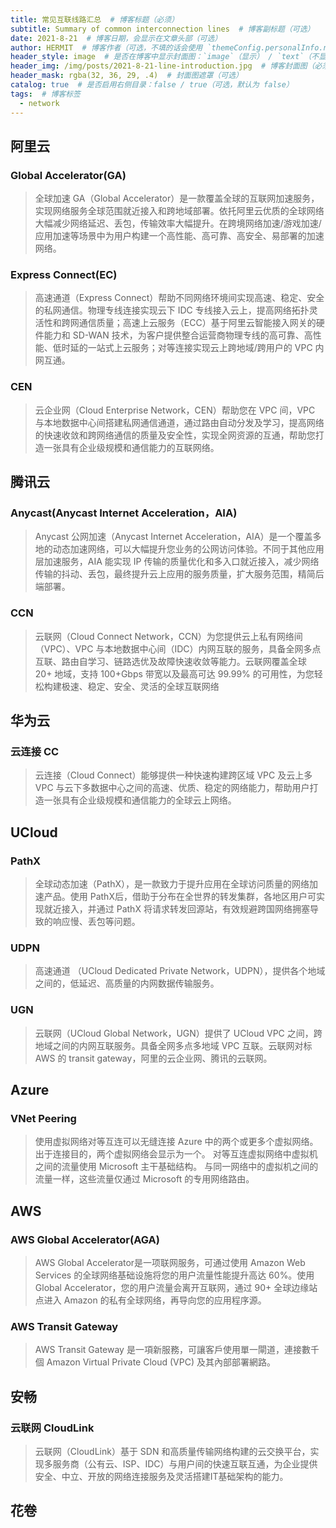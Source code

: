 ```yaml
---
title: 常见互联线路汇总  # 博客标题（必须）
subtitle: Summary of common interconnection lines  # 博客副标题（可选）
date: 2021-8-21  # 博客日期，会显示在文章头部（可选）
author: HERMIT  # 博客作者（可选，不填的话会使用 `themeConfig.personalInfo.name`）
header_style: image  # 是否在博客中显示封面图：`image`（显示） / `text`（不显示）（可选，默认为 `text`）
header_img: /img/posts/2021-8-21-line-introduction.jpg  # 博客封面图（必须，即使上一项选了 `text`，图片也需要在首页显示）
header_mask: rgba(32, 36, 29, .4)  # 封面图遮罩（可选）
catalog: true  # 是否启用右侧目录：false / true（可选，默认为 false）
tags:  # 博客标签
  - network
---
```


## 阿里云 

### Global Accelerator(GA)

> 全球加速 GA（Global Accelerator）是一款覆盖全球的互联网加速服务，实现网络服务全球范围就近接入和跨地域部署。依托阿里云优质的全球网络大幅减少网络延迟、丢包，传输效率大幅提升。在跨境网络加速/游戏加速/应用加速等场景中为用户构建一个高性能、高可靠、高安全、易部署的加速网络。

### Express Connect(EC)

> 高速通道（Express Connect）帮助不同网络环境间实现高速、稳定、安全的私网通信。物理专线连接实现云下 IDC 专线接入云上，提高网络拓扑灵活性和跨网通信质量；高速上云服务（ECC）基于阿里云智能接入网关的硬件能力和 SD-WAN 技术，为客户提供整合运营商物理专线的高可靠、高性能、低时延的一站式上云服务；对等连接实现云上跨地域/跨用户的 VPC 内网互通。

### CEN

> 云企业网（Cloud Enterprise Network，CEN）帮助您在 VPC 间，VPC 与本地数据中心间搭建私网通信通道，通过路由自动分发及学习，提高网络的快速收敛和跨网络通信的质量及安全性，实现全网资源的互通，帮助您打造一张具有企业级规模和通信能力的互联网络。

## 腾讯云

### Anycast(Anycast Internet Acceleration，AIA)

> Anycast 公网加速（Anycast Internet Acceleration，AIA）是一个覆盖多地的动态加速网络，可以大幅提升您业务的公网访问体验。不同于其他应用层加速服务，AIA 能实现 IP 传输的质量优化和多入口就近接入，减少网络传输的抖动、丢包，最终提升云上应用的服务质量，扩大服务范围，精简后端部署。

### CCN

> 云联网（Cloud Connect Network，CCN）为您提供云上私有网络间（VPC）、VPC 与本地数据中心间（IDC）内网互联的服务，具备全网多点互联、路由自学习、链路选优及故障快速收敛等能力。云联网覆盖全球 20+ 地域，支持 100+Gbps 带宽以及最高可达 99.99% 的可用性，为您轻松构建极速、稳定、安全、灵活的全球互联网络

## 华为云

### 云连接 CC

> 云连接（Cloud Connect）能够提供一种快速构建跨区域 VPC 及云上多 VPC 与云下多数据中心之间的高速、优质、稳定的网络能力，帮助用户打造一张具有企业级规模和通信能力的全球云上网络。

## UCloud

### PathX 

> 全球动态加速（PathX），是一款致力于提升应用在全球访问质量的网络加速产品。使用 PathX后，借助于分布在全世界的转发集群，各地区用户可实现就近接入，并通过 PathX 将请求转发回源站，有效规避跨国网络拥塞导致的响应慢、丢包等问题。

### UDPN

> 高速通道 （UCloud Dedicated Private Network，UDPN），提供各个地域之间的，低延迟、高质量的内网数据传输服务。

### UGN

> 云联网（UCloud Global Network，UGN）提供了 UCloud VPC 之间，跨地域之间的内网互联服务。具备全网多点多地域 VPC 互联。云联网对标 AWS 的 transit gateway，阿里的云企业网、腾讯的云联网。

## Azure

### VNet Peering

> 使用虚拟网络对等互连可以无缝连接 Azure 中的两个或更多个虚拟网络。 出于连接目的，两个虚拟网络会显示为一个。 对等互连虚拟网络中虚拟机之间的流量使用 Microsoft 主干基础结构。 与同一网络中的虚拟机之间的流量一样，这些流量仅通过 Microsoft 的专用网络路由。

## AWS 

###  AWS Global Accelerator(AGA)

> AWS Global Accelerator是一项联网服务，可通过使用 Amazon Web Services 的全球网络基础设施将您的用户流量性能提升高达 60%。使用 Global Accelerator，您的用户流量会离开互联网，通过 90+ 全球边缘站点进入 Amazon 的私有全球网络，再导向您的应用程序源。

### AWS Transit Gateway

> AWS Transit Gateway 是一項新服務，可讓客戶使用單一閘道，連接數千個 Amazon Virtual Private Cloud (VPC) 及其內部部署網路。

## 安畅

### 云联网 CloudLink

> 云联网（CloudLink）基于 SDN 和高质量传输网络构建的云交换平台，实现多服务商（公有云、ISP、IDC）与用户间的快速互联互通，为企业提供安全、中立、开放的网络连接服务及灵活搭建IT基础架构的能力。

## 花卷



